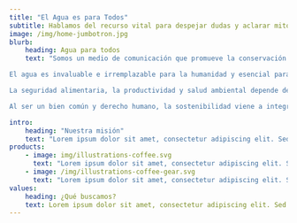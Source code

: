 ```yaml
---
title: "El Agua es para Todos"
subtitle: Hablamos del recurso vital para despejar dudas y aclarar mitos
image: /img/home-jumbotron.jpg
blurb:
    heading: Agua para todos
    text: "Somos un medio de comunicación que promueve la conservación de este recurso hídrico del cual emana la vida.

El agua es invaluable e irremplazable para la humanidad y esencial para el desarrollo sostenible. Por lo tanto, promovemos una armonía entre los ecosistemas y las actividades humanas. 

La seguridad alimentaria, la productividad y salud ambiental depende de este vital líquido. Si no hay suficiente, la agricultura, la ganadería y la industria se ve amenazada, incluyendo la perdida de especies y ecosistemas.

Al ser un bien común y derecho humano, la sostenibilidad viene a integrar tres aspectos fundamentales: el aspecto social, el económico y el ambiental. Su acción conjunta facilita el acceso a esta sin comprometer su disponibilidad en un futuro porque el motor más potente del mundo es el AGUA."

intro:
    heading: "Nuestra misión"
    text: "Lorem ipsum dolor sit amet, consectetur adipiscing elit. Sed elit lacus, vulputate eu suscipit at, rhoncus quis leo. Sed feugiat nisi quis consectetur varius. Phasellus maximus varius arcu eget efficitur. Vivamus consequat sodales tincidunt. Proin sodales scelerisque nulla ac consequat."
products:
    - image: img/illustrations-coffee.svg
      text: "Lorem ipsum dolor sit amet, consectetur adipiscing elit. Sed elit lacus, vulputate eu suscipit at, rhoncus quis leo. Sed feugiat nisi quis consectetur varius. Phasellus maximus varius arcu eget efficitur. Vivamus consequat sodales tincidunt. Proin sodales scelerisque nulla ac consequat."
    - image: /img/illustrations-coffee-gear.svg
      text: "Lorem ipsum dolor sit amet, consectetur adipiscing elit. Sed elit lacus, vulputate eu suscipit at, rhoncus quis leo. Sed feugiat nisi quis consectetur varius. Phasellus maximus varius arcu eget efficitur. Vivamus consequat sodales tincidunt. Proin sodales scelerisque nulla ac consequat."
values:
    heading: ¿Qué buscamos?
    text: Lorem ipsum dolor sit amet, consectetur adipiscing elit. Sed elit lacus, vulputate eu suscipit at, rhoncus quis leo. Sed feugiat nisi quis consectetur varius. Phasellus maximus varius arcu eget efficitur. Vivamus consequat sodales tincidunt. Proin sodales scelerisque nulla ac consequat..
---
```


